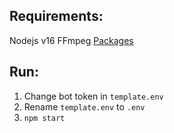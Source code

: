 **Requirements:**
--
Nodejs v16
FFmpeg
[Packages](https://github.com/Garlic-Team/MusicBot/blob/dev/package.json)

**Run:**
--
1. Change bot token in `template.env`
2. Rename `template.env` to `.env`
3. `npm start`